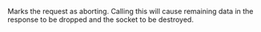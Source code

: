<!-- YAML
added: v0.3.8
-->

Marks the request as aborting. Calling this will cause remaining data
in the response to be dropped and the socket to be destroyed.

